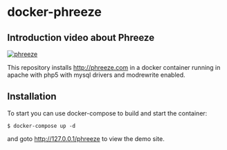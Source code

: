 # docker-phreeze

## Introduction video about Phreeze
[![phreeze](http://phreeze.com/assets/video-5DCZAqDo4zQ.jpg)](https://www.youtube.com/watch?v=5DCZAqDo4zQ)

This repository installs http://phreeze.com in a docker container running in apache with php5 with mysql drivers and modrewrite enabled. 

## Installation
To start you can use docker-compose to build and start the container:
```
$ docker-compose up -d
```
and goto http://127.0.0.1/phreeze to view the demo site. 
